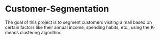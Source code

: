 # Customer-Segmentation
The goal of this project is to segment customers visiting a mall based on certain factors like their annual income, spending habits, etc., using the K-means clustering algorithm.
